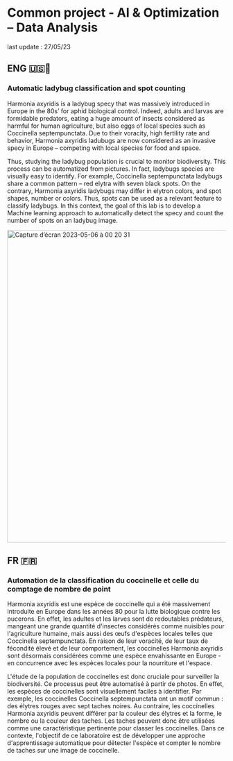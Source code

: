 # Common project - AI & Optimization – Data Analysis
last update : 27/05/23

## ENG 🇺🇸🏴󠁧󠁢󠁥󠁮󠁧󠁿
### Automatic ladybug classification and spot counting

Harmonia axyridis is a ladybug specy that was massively introduced in Europe in the 80s’ for aphid biological control. 
Indeed, adults and larvas are formidable predators, eating a huge amount of insects considered as harmful for human agriculture, but also eggs of local species such as Coccinella septempunctata.
Due to their voracity, high fertility rate and behavior, Harmonia axyridis ladubugs are now considered as an invasive specy in Europe – competing with local species for food and space.

Thus, studying the ladybug population is crucial to monitor biodiversity. This process can be automatized from pictures.
In fact, ladybugs species are visually easy to identify. For example, Coccinella septempunctata ladybugs share a common pattern – red elytra with seven black spots. 
On the contrary, Harmonia axyridis ladybugs may differ in elytron colors, and spot shapes, number or colors. Thus, spots can be used as a relevant feature to classify ladybugs.
In this context, the goal of this lab is to develop a Machine learning approach to automatically detect the specy and count the number of spots on an ladybug image.

<img width="720" alt="Capture d’écran 2023-05-06 à 00 20 31" src="https://user-images.githubusercontent.com/90144938/236578334-e17404d9-a019-4fcc-9940-b680ca9c58fb.png">

## FR 󠁧󠁢🇫🇷
### Automation de la classification du coccinelle et celle du comptage de nombre de point

Harmonia axyridis est une espèce de coccinelle qui a été massivement introduite en Europe dans les années 80 pour la lutte biologique contre les pucerons. 
En effet, les adultes et les larves sont de redoutables prédateurs, mangeant une grande quantité d'insectes considérés comme nuisibles pour l'agriculture humaine, mais aussi des œufs d'espèces locales telles que Coccinella septempunctata.
En raison de leur voracité, de leur taux de fécondité élevé et de leur comportement, les coccinelles Harmonia axyridis sont désormais considérées comme une espèce envahissante en Europe - en concurrence avec les espèces locales pour la nourriture et l'espace.

L'étude de la population de coccinelles est donc cruciale pour surveiller la biodiversité. Ce processus peut être automatisé à partir de photos.
En effet, les espèces de coccinelles sont visuellement faciles à identifier. Par exemple, les coccinelles Coccinella septempunctata ont un motif commun : des élytres rouges avec sept taches noires. 
Au contraire, les coccinelles Harmonia axyridis peuvent différer par la couleur des élytres et la forme, le nombre ou la couleur des taches. Les taches peuvent donc être utilisées comme une caractéristique pertinente pour classer les coccinelles.
Dans ce contexte, l'objectif de ce laboratoire est de développer une approche d'apprentissage automatique pour détecter l'espèce et compter le nombre de taches sur une image de coccinelle.
